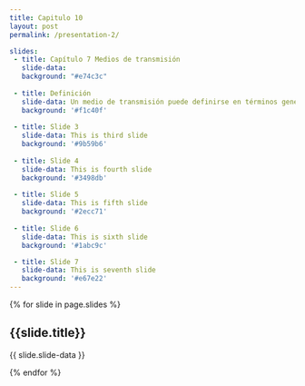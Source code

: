 ```yaml
---
title: Capitulo 10
layout: post
permalink: /presentation-2/

slides:
 - title: Capítulo 7 Medios de transmisión
   slide-data: 
   background: "#e74c3c"
     
 - title: Definición
   slide-data: Un medio de transmisión puede definirse en términos generales como cualquier cosa que pueda llevar información desde una fuente a un destino. El medio de transmisión suele ser el espacio libre, un cable metálico o un cable de fibra óptica. La información suele ser una señal que es el resultado de la conversión de datos de otro formato.
   background: '#f1c40f'
   
 - title: Slide 3
   slide-data: This is third slide
   background: '#9b59b6'
   
 - title: Slide 4
   slide-data: This is fourth slide
   background: '#3498db'
   
 - title: Slide 5
   slide-data: This is fifth slide
   background: '#2ecc71'
   
 - title: Slide 6
   slide-data: This is sixth slide
   background: '#1abc9c'

 - title: Slide 7
   slide-data: This is seventh slide
   background: '#e67e22'
---
```


{% for slide in page.slides %}

<section data-background="{% if slide.background %}{{slide.background}}{% else %}{{page.background}}{% endif %}"><h1>{{slide.title}}</h1>{{ slide.slide-data }}</section>

{% endfor %}
